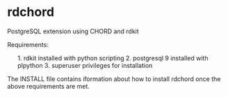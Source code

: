 rdchord
=======

PostgreSQL extension using CHORD and rdkit
<p>
Requirements:
<ol>
1. rdkit installed with python scripting
2. postgresql 9 installed with plpython
3. superuser privileges for installation
</ol>
The INSTALL file contains iformation about how to install rdchord
once the above requirements are met.
